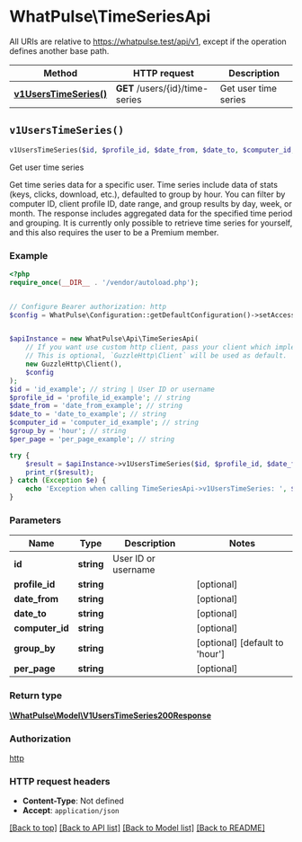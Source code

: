 # WhatPulse\TimeSeriesApi

All URIs are relative to https://whatpulse.test/api/v1, except if the operation defines another base path.

| Method | HTTP request | Description |
| ------------- | ------------- | ------------- |
| [**v1UsersTimeSeries()**](TimeSeriesApi.md#v1UsersTimeSeries) | **GET** /users/{id}/time-series | Get user time series |


## `v1UsersTimeSeries()`

```php
v1UsersTimeSeries($id, $profile_id, $date_from, $date_to, $computer_id, $group_by, $per_page): \WhatPulse\Model\V1UsersTimeSeries200Response
```

Get user time series

Get time series data for a specific user. Time series include data of stats (keys, clicks, download, etc.), defaulted to group by hour. You can filter by computer ID, client profile ID, date range, and group results by day, week, or month. The response includes aggregated data for the specified time period and grouping. It is currently only possible to retrieve time series for yourself, and this also requires the user to be a Premium member.

### Example

```php
<?php
require_once(__DIR__ . '/vendor/autoload.php');


// Configure Bearer authorization: http
$config = WhatPulse\Configuration::getDefaultConfiguration()->setAccessToken('YOUR_ACCESS_TOKEN');


$apiInstance = new WhatPulse\Api\TimeSeriesApi(
    // If you want use custom http client, pass your client which implements `GuzzleHttp\ClientInterface`.
    // This is optional, `GuzzleHttp\Client` will be used as default.
    new GuzzleHttp\Client(),
    $config
);
$id = 'id_example'; // string | User ID or username
$profile_id = 'profile_id_example'; // string
$date_from = 'date_from_example'; // string
$date_to = 'date_to_example'; // string
$computer_id = 'computer_id_example'; // string
$group_by = 'hour'; // string
$per_page = 'per_page_example'; // string

try {
    $result = $apiInstance->v1UsersTimeSeries($id, $profile_id, $date_from, $date_to, $computer_id, $group_by, $per_page);
    print_r($result);
} catch (Exception $e) {
    echo 'Exception when calling TimeSeriesApi->v1UsersTimeSeries: ', $e->getMessage(), PHP_EOL;
}
```

### Parameters

| Name | Type | Description  | Notes |
| ------------- | ------------- | ------------- | ------------- |
| **id** | **string**| User ID or username | |
| **profile_id** | **string**|  | [optional] |
| **date_from** | **string**|  | [optional] |
| **date_to** | **string**|  | [optional] |
| **computer_id** | **string**|  | [optional] |
| **group_by** | **string**|  | [optional] [default to &#39;hour&#39;] |
| **per_page** | **string**|  | [optional] |

### Return type

[**\WhatPulse\Model\V1UsersTimeSeries200Response**](../Model/V1UsersTimeSeries200Response.md)

### Authorization

[http](../../README.md#http)

### HTTP request headers

- **Content-Type**: Not defined
- **Accept**: `application/json`

[[Back to top]](#) [[Back to API list]](../../README.md#endpoints)
[[Back to Model list]](../../README.md#models)
[[Back to README]](../../README.md)
